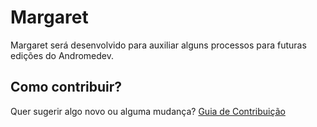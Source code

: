 # Margaret
Margaret será desenvolvido para auxiliar alguns processos para futuras edições do Andromedev.

## Como contribuir?
Quer sugerir algo novo ou alguma mudança? [Guia de Contribuição](CONTRIBUTING.md)
